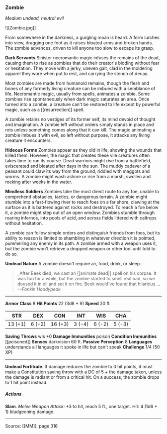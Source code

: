 ### Zombie
_Medium undead, neutral evil_

![[Zombie.jpg]]

From somewhere in the darkness, a gurgling moan is heard. A form lurches into view, dragging one foot as it raises bloated arms and broken hands. The zombie advances, driven to kill anyone too slow to escape its grasp.

**Dark Servants** Sinister necromantic magic infuses the remains of the dead, causing them to rise as zombies that do their creator's bidding without fear or hesitation. They move with a jerky, uneven gait, clad in the moldering apparel they wore when put to rest, and carrying the stench of decay.

Most zombies are made from humanoid remains, though the flesh and bones of any formerly living creature can be imbued with a semblance of life. Necromantic magic, usually from spells, animates a zombie. Some zombies rise spontaneously when dark magic saturates an area. Once turned into a zombie, a creature can't be restored to life except by powerful magic, such as a [[resurrection]] spell.

A zombie retains no vestiges of its former self, its mind devoid of thought and imagination. A zombie left without orders simply stands in place and rots unless something comes along that it can kill. The magic animating a zombie imbues it with evil, so left without purpose, it attacks any living creature it encounters.


**Hideous Forms** Zombies appear as they did in life, showing the wounds that killed them. However, the magic that creates these vile creatures often takes time to run its course. Dead warriors might rise from a battlefield, eviscerated and bloated after days in the sun. The muddy cadaver of a peasant could claw its way from the ground, riddled with maggots and worms. A zombie might wash ashore or rise from a marsh, swollen and reeking after weeks in the water.


**Mindless Soldiers** Zombies take the most direct route to any foe, unable to comprehend obstacles, tactics, or dangerous terrain. A zombie might stumble into a fast-flowing river to reach foes on a far shore, clawing at the surface as it is battered against rocks and destroyed. To reach a foe below it, a zombie might step out of an open window. Zombies stumble through roaring infernos, into pools of acid, and across fields littered with caltrops without hesitation.

A zombie can follow simple orders and distinguish friends from foes, but its ability to reason is limited to shambling in whatever direction it is pointed, pummelling any enemy in its path. A zombie armed with a weapon uses it, but the zombie won't retrieve a dropped weapon or other tool until told to do so.


**Undead Nature** A zombie doesn't require air, food, drink, or sleep.

> _After Beek died, we cast an [[animate dead]] spell on his corpse. It was fun for a while, but the zombie started to smell real bad, so we doused it in oil and set it on fire. Beek would've found that hilarious.
_
> _—Fonkin Hoodypeak_

---

**Armor Class** 8
**Hit Points** 22 (3d8 + 9)
**Speed** 20 ft.

| STR     | DEX     | CON     | INT     | WIS     | CHA     |
|---------|---------|---------|---------|---------|---------|
| 13 (+1) | 6 (-2) | 16 (+3) | 3 (-4) | 6 (-2) | 5 (-3) |

**Saving Throws** wis +0
**Damage Immunities** poison
**Condition Immunities** [[poisoned]]
**Senses** darkvision 60 ft.
**Passive Perception** 8
**Languages** understands all languages it spoke in life but can't speak
**Challenge** 1/4 (50 XP)

---

**Undead Fortitude**. If damage reduces the zombie to 0 hit points, it must make a Constitution saving throw with a DC of 5 + the damage taken, unless the damage is radiant or from a critical hit. On a success, the zombie drops to 1 hit point instead.

##### Actions
**Slam**. _Melee Weapon Attack:_ +3 to hit, reach 5 ft., one target. Hit: 4 (1d6 + 1) bludgeoning damage.


---

Source: [[MM]], page 316